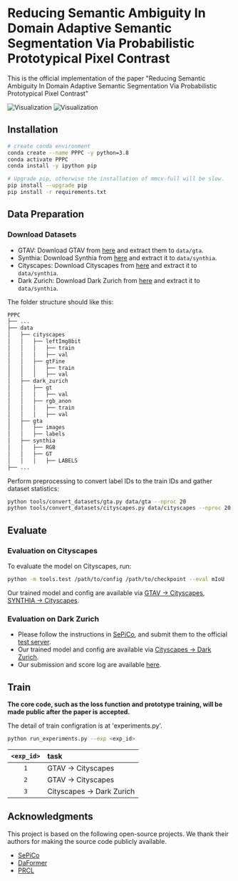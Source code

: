 # Reducing Semantic Ambiguity In Domain Adaptive Semantic Segmentation Via Probabilistic Prototypical Pixel Contrast
This is the official implementation of the paper "Reducing Semantic Ambiguity In Domain Adaptive Semantic Segmentation Via Probabilistic Prototypical Pixel Contrast"

![Visualization](gifs/g2c.gif)
![Visualization](gifs/c2d.gif)
## Installation
```bash
# create conda environment
conda create --name PPPC -y python=3.8
conda activate PPPC
conda install -y ipython pip

# Upgrade pip, otherwise the installation of mmcv-full will be slow. 
pip install --upgrade pip
pip install -r requirements.txt
```

## Data Preparation
### Download Datasets
- GTAV: Download GTAV from [here](https://download.visinf.tu-darmstadt.de/data/from_games/) and extract them to `data/gta`.
- Synthia: Download Synthia from [here](http://synthia-dataset.net/downloads/) and extract it to `data/synthia`.
- Cityscapes: Download Cityscapes from [here](https://www.cityscapes-dataset.com/downloads/) and extract it to `data/synthia`.
- Dark Zurich: Download Dark Zurich from [here](https://www.trace.ethz.ch/publications/2019/GCMA_UIoU/) and extract it to `data/synthia`.

The folder structure should like this:
```bash
PPPC
├── ...
├── data
│   ├── cityscapes
│   │   ├── leftImg8bit
│   │   │   ├── train
│   │   │   ├── val
│   │   ├── gtFine
│   │   │   ├── train
│   │   │   ├── val
│   ├── dark_zurich
│   │   ├── gt
│   │   │   ├── val
│   │   ├── rgb_anon
│   │   │   ├── train
│   │   │   ├── val
│   ├── gta
│   │   ├── images
│   │   ├── labels
│   ├── synthia 
│   │   ├── RGB
│   │   ├── GT
│   │   │   ├── LABELS
├── ...
```
Perform preprocessing to convert label IDs to the train IDs and gather dataset statistics:

```bash
python tools/convert_datasets/gta.py data/gta --nproc 20
python tools/convert_datasets/cityscapes.py data/cityscapes --nproc 20
```
## Evaluate
### Evaluation on Cityscapes
To evaluate the model on Cityscapes, run:
```bash
python -m tools.test /path/to/config /path/to/checkpoint --eval mIoU
```
Our trained model and config are available via [GTAV &rarr; Cityscapes](https://drive.google.com/drive/folders/19Wa5oLEzO2h4I3_crvv-fzw9UMVRA48V?usp=sharing), [SYNTHIA &rarr; Cityscapes](https://drive.google.com/drive/folders/1GajYwzrOY4VLA7AVVRqLMg6p32nBGFkW?usp=sharing).

### Evaluation on Dark Zurich
- Please follow the instructions in [SePiCo](https://github.com/BIT-DA/SePiCo), and submit them to the official [test server](https://codalab.lisn.upsaclay.fr/competitions/3783). 
- Our trained model and config are available via [Cityscapes &rarr; Dark Zurich](https://drive.google.com/drive/folders/1iZ9BgflJRMeR_ejJv4zEmprdBYFExZp6?usp=sharing).
- Our submission and score log are available [here](https://drive.google.com/drive/folders/1__adce5xYsHuHZR5kQX9lgA03zdKDtiw?usp=sharing).

## Train
**The core code, such as the loss function and prototype training, will be made public after the paper is accepted.**

The detail of train configration is at 'experiments.py'.
```bash
python run_experiments.py --exp <exp_id>
```
| `<exp_id>` | task    |
|:----------:|:--------| 
|    `1`     | GTAV &rarr; Cityscapes  |
|    `2`     | GTAV &rarr; Cityscapes  | 
|    `3`     | Cityscapes &rarr; Dark Zurich | 

## Acknowledgments
This project is based on the following open-source projects. We thank their authors for making the source code publicly available.
- [SePiCo](https://github.com/BIT-DA/SePiCo)
- [DaFormer](https://github.com/lhoyer/DAFormer)
- [PRCL](https://github.com/Haoyu-Xie/PRCL)